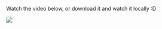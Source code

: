 Watch the video below, or download it and watch it locally :D

<a href="https://asciinema.org/a/4i668h9vpizaw9j0jqmp63e3a" target="_blank"><img src="https://asciinema.org/a/4i668h9vpizaw9j0jqmp63e3a.png" /></a>
